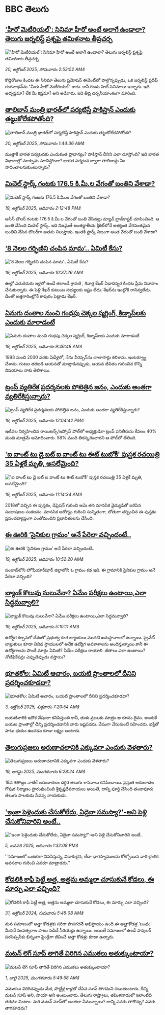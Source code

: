 # BBC తెలుగు## ['హీరో మెటీరియల్': సినిమా హీరో అంటే అలాగే ఉండాలా? తెలుగు జర్నలిస్ట్ ప్రశ్నపై తమిళనాట తీవ్రచర్చ](https://www.bbc.com/telugu/articles/c1wlqwgl03qo?at_medium=RSS&at_campaign=rss?at_campaign=githubrss)!['హీరో మెటీరియల్': సినిమా హీరో అంటే అలాగే ఉండాలా? తెలుగు జర్నలిస్ట్ ప్రశ్నపై తమిళనాట తీవ్రచర్చ](https://ichef.bbci.co.uk/ace/ws/240/cpsprodpb/14ab/live/6c6ed320-acf6-11f0-ba75-093eca1ac29b.jpg)_20, అక్టోబర్ 2025, సోమవారం 2:53:52 AMకి_కొద్దిరోజుల కిందట ఈ సినిమా తెలుగు ప్రమోషన్‌ ఈవెంట్‌లో పాల్గొన్నప్పుడు, ఒక జర్నలిస్ట్ ప్రదీప్ రంగనాథన్‌ను "మీరు హీరో మెటీరియల్" కాదు. కానీ రెండు హిట్ సినిమాలు ఇచ్చారు. ఇది అదృష్టమా? లేక మీ కష్టమా? అని అడిగారు. ఇది తీవ్ర చర్చనీయాంశంగా మారింది.## [తాలిబాన్ మంత్రి భారత్‌లో పర్యటిస్తే పాకిస్తాన్ ఎందుకు తట్టుకోలేకపోతోంది? ](https://www.bbc.com/telugu/articles/ckgk9r3rmxlo?at_medium=RSS&at_campaign=rss?at_campaign=githubrss)![తాలిబాన్ మంత్రి భారత్‌లో పర్యటిస్తే పాకిస్తాన్ ఎందుకు తట్టుకోలేకపోతోంది? ](https://ichef.bbci.co.uk/ace/ws/240/cpsprodpb/d9de/live/8b1414d0-ace6-11f0-ba75-093eca1ac29b.jpg)_20, అక్టోబర్ 2025, సోమవారం 1:44:36 AMకి_ముత్తాకీ భారత పర్యటనకు ఎందుకంత ప్రాధాన్యం? పాకిస్తాన్ దీనిని ఎలా చూస్తోంది? ఇది భారత విధానాల్లో మార్పును సూచిస్తోందా? భారత పర్యటన ద్వారా తాలిబాన్లు ఏం సాధించాలనుకుంటున్నారు?## [మిచెల్ స్టార్క్ గంటకు 176.5 కి.మీ.ల వేగంతో బంతిని వేశాడా?](https://www.bbc.com/telugu/articles/cly4vke72yko?at_medium=RSS&at_campaign=rss?at_campaign=githubrss)![మిచెల్ స్టార్క్ గంటకు 176.5 కి.మీ.ల వేగంతో బంతిని వేశాడా?](https://ichef.bbci.co.uk/ace/ws/240/cpsprodpb/f018/live/dfc91b00-acf1-11f0-b2a1-6f537f66f9aa.jpg)_19, అక్టోబర్ 2025, ఆదివారం 2:12:48 PMకి_ఆసీస్ బౌలర్ గంటకు 176.5 కి.మీ.ల వేగంతో బంతి వేసినట్లు మ్యాచ్ బ్రాడ్‌కాస్టర్ చూపించింది. ఆ బంతి వేసింది మిచెల్ స్టార్క్. ఇది నిజమైతే అంతర్జాతీయ క్రికెట్‌లోనే అత్యంత వేగవంతమైన బంతిని వేసిన బౌలర్‌గా అతను నిలుస్తాడు. ఇంతకీ స్టార్క్ నిజంగా అంత వేగంతో బంతి వేశాడా?## [‘8 నెలల గర్భిణిని చంపిన మామ’.. ఏమిటీ కేసు?](https://www.bbc.com/telugu/articles/cddr686zl8mo?at_medium=RSS&at_campaign=rss?at_campaign=githubrss)![‘8 నెలల గర్భిణిని చంపిన మామ’.. ఏమిటీ కేసు?](https://ichef.bbci.co.uk/ace/ws/240/cpsprodpb/bc9d/live/ebd2cb70-acd4-11f0-a31a-c76af12c9f8d.jpg)_19, అక్టోబర్ 2025, ఆదివారం 10:37:26 AMకి_ఊళ్లో ఎదురెదురు ఇళ్లలో ఉండే తలాండే శ్రావణి , శివార్ల శేఖర్ ఏడాదిన్నర కిందట ప్రేమ వివాహం చేసుకున్నారు. ఈ పెళ్లి శేఖర్ కుటుంబ సభ్యులకు ఇష్టం లేదు.  శేఖర్‌ను ఇంట్లోకి రానివ్వలేదు. దీంతో అత్తగారింట్లోనే కాపురం పెట్టాడు శేఖర్.## [ఏనుగు దంతాల నుంచి గంధపు చెక్కల స్మగ్లింగ్‌, కిడ్నాప్‌లకు ఎందుకు మారాడంటే](https://www.bbc.com/telugu/articles/cqjwzedkq0do?at_medium=RSS&at_campaign=rss?at_campaign=githubrss)![ఏనుగు దంతాల నుంచి గంధపు చెక్కల స్మగ్లింగ్‌, కిడ్నాప్‌లకు ఎందుకు మారాడంటే](https://ichef.bbci.co.uk/ace/ws/240/cpsprodpb/56a9/live/ef201660-ac3f-11f0-b2a1-6f537f66f9aa.jpg)_19, అక్టోబర్ 2025, ఆదివారం 9:46:48 AMకి_1993 నుంచి 2000 వరకు ఏడేళ్లలో, నేను వీరప్పన్‌ను చాలాసార్లు కలిశాను. ఇంటర్వ్యూ చేశాను. గంటల తరబడి ఆయనతో మాట్లాడినప్పుడు, ఆయన జీవితం గురించిన కొన్ని విషయాలు నాకు తెలిశాయి.## [ట్రంప్ వ్యతిరేక ప్రదర్శనలకు పోటెత్తిన జనం, ఎందుకు అంతగా వ్యతిరేకిస్తున్నారు?](https://www.bbc.com/telugu/articles/cp3d1kj3w7lo?at_medium=RSS&at_campaign=rss?at_campaign=githubrss)![ట్రంప్ వ్యతిరేక ప్రదర్శనలకు పోటెత్తిన జనం, ఎందుకు అంతగా వ్యతిరేకిస్తున్నారు?](https://ichef.bbci.co.uk/ace/ws/240/cpsprodpb/6cf5/live/a86bb090-acc5-11f0-ba75-093eca1ac29b.jpg)_19, అక్టోబర్ 2025, ఆదివారం 12:04:42 PMకి_ఇటీవల నిర్వహించిన రాయిటర్స్/ఇప్సోస్ పోల్‌లో అధ్యక్షుడిగా ట్రంప్ పనితీరును కేవలం 40% మంది మాత్రమే ఆమోదించారు. 58% మంది తిరస్కరించారని ఆ పోల్‌లో తేలింది.## ['ఐ వాంట్ టు డై బట్ ఐ వాంట్ టు ఈట్ టుబోకీ' పుస్తక రచయిత్రి 35 ఏళ్లకే మృతి, అసలేమైంది?](https://www.bbc.com/telugu/articles/c3dnx43lggro?at_medium=RSS&at_campaign=rss?at_campaign=githubrss)!['ఐ వాంట్ టు డై బట్ ఐ వాంట్ టు ఈట్ టుబోకీ' పుస్తక రచయిత్రి 35 ఏళ్లకే మృతి, అసలేమైంది?](https://ichef.bbci.co.uk/ace/ws/240/cpsprodpb/4122/live/3865c1e0-ac1c-11f0-a20e-778f714a31ba.jpg)_19, అక్టోబర్ 2025, ఆదివారం 11:14:34 AMకి_2018లో వచ్చిన ఈ పుస్తకం, డిప్రెషన్ గురించి ఆమె తన మానసిక వైద్యుడితో  జరిపిన సంభాషణల సంకలనం. మానసిక ఆరోగ్యం గురించి సున్నితంగా, లోతుగా చర్చించిన ఈ పుస్తకం ప్రపంచవ్యాప్తంగా ఎంతోమందిని ప్రభావితులను చేసింది.## [ఈ ఊరికి ‘సైనికుల గ్రామం’ అనే పేరెలా వచ్చిందంటే..](https://www.bbc.com/telugu/articles/cglg9w0ze2do?at_medium=RSS&at_campaign=rss?at_campaign=githubrss)![ఈ ఊరికి ‘సైనికుల గ్రామం’ అనే పేరెలా వచ్చిందంటే..](https://ichef.bbci.co.uk/ace/ws/240/cpsprodpb/06eb/live/039faba0-acd6-11f0-b2a1-6f537f66f9aa.png)_19, అక్టోబర్ 2025, ఆదివారం 10:52:20 AMకి_పంజాబ్‌లోని హోషియార్‌పూర్ జిల్లాలోని ఓ గ్రామం కథ ఇది. ఈ గ్రామానికి సైనికుల గ్రామం అనే పేరెలా వచ్చింది?## [బ్యాంక్ కొలువు సులువేనా? ఏమేం పరీక్షలు ఉంటాయి,ఎలా సిద్ధమవ్వాలి?  ](https://www.bbc.com/telugu/articles/ckgkne0k5pro?at_medium=RSS&at_campaign=rss?at_campaign=githubrss)![బ్యాంక్ కొలువు సులువేనా? ఏమేం పరీక్షలు ఉంటాయి,ఎలా సిద్ధమవ్వాలి?  ](https://ichef.bbci.co.uk/ace/ws/240/cpsprodpb/c843/live/a73a7970-a9d9-11f0-b2a1-6f537f66f9aa.jpg)_19, అక్టోబర్ 2025, ఆదివారం 5:10:11 AMకి_ఉద్యోగ కల్పనలో  దేశంలో ప్రభుత్వ రంగ బ్యాంకులు మొదటి ఐదుస్థానాలలో ఉన్నాయి.  ప్రైవేట్ బ్యాంకులు కూడా వివిధ స్థాయులలో  అనేక ఉద్యోగ అవకాశాలను అందిస్తున్నాయి.కానీ ఈ ఉద్యోగాలను పొందే మార్గం ఏమిటి? ఏమేం పరీక్షలు రాయాలి. జీతాలు ఎలా ఉంటాయి? నోటిఫికేషన్లు ఎప్పుడెప్పుడు వస్తాయి?## [భూతకోల: ఏమిటీ ఆచారం, బయటి ప్రాంతాలలో దీనిని ప్రదర్శించకూడదా?](https://www.bbc.com/telugu/articles/cr5qjnvzg7no?at_medium=RSS&at_campaign=rss?at_campaign=githubrss)![భూతకోల: ఏమిటీ ఆచారం, బయటి ప్రాంతాలలో దీనిని ప్రదర్శించకూడదా?](https://ichef.bbci.co.uk/ace/ws/240/cpsprodpb/c56a/live/c8838e90-9f8f-11f0-b741-177e3e2c2fc7.jpg)_3, అక్టోబర్ 2025, శుక్రవారం 7:20:54 AMకి_బయటివారికి ఇదొక వేషంలా కనిపిస్తుంది కానీ, తుళు ప్రజలకు మాత్రం ఆ రూపం దైవం. అందుకే బయట ప్రాంతాల్లో దీన్ని ప్రదర్శించడానికి వారు ఇష్టపడరు. వేషంగా వేసుకుంటే సహించరు. భక్తితో పాటు భయం ఉంచడం కూడా లక్ష్యం అంటారు.## [తెలుగుప్రజలు అరుణాచలానికి ఎక్కువగా ఎందుకు వెళతారు?](https://www.bbc.com/telugu/articles/c8jp32zrzxpo?at_medium=RSS&at_campaign=rss?at_campaign=githubrss)![తెలుగుప్రజలు అరుణాచలానికి ఎక్కువగా ఎందుకు వెళతారు?](https://ichef.bbci.co.uk/ace/ws/240/cpsprodpb/cf2d/live/01932bf0-7d85-11f0-98a0-956f61945264.jpg)_19, ఆగస్టు 2025, మంగళవారం 6:28:24 AMకి_18వ శతాబ్దం నాటికే అరుణాచలం దగ్గర తెలుగు శాసనాలు కనిపించాయి. ప్రస్తుత అరుణాచల గోపుర నిర్మాణం ప్రారంభించింది శ్రీకృష్ణదేవరాయలు అయితే, దాన్ని పూర్తి చేసింది తంజావూరు తెలుగు పాలకుడు సేవప్ప నాయకుడు.## ['ఇంకా పెళ్లెందుకు చేసుకోలేదు, ఏదైనా సమస్యా?'-అని పెళ్లి చేసుకోనివారిని అంటే..](https://www.bbc.com/telugu/articles/cgq1w3lz7yyo?at_medium=RSS&at_campaign=rss?at_campaign=githubrss)!['ఇంకా పెళ్లెందుకు చేసుకోలేదు, ఏదైనా సమస్యా?'-అని పెళ్లి చేసుకోనివారిని అంటే..](https://ichef.bbci.co.uk/ace/ws/240/cpsprodpb/f6de/live/72c94a60-cb3e-11ef-87df-d575b9a434a4.jpg)_5, జనవరి 2025, ఆదివారం 1:32:08 PMకి_''సమాజంలో ఒంటరిగా నివసిస్తున్న, విడాకులైన, లేదా భాగస్వాములను కోల్పోయిన వారి లైంగిక అవసరాల గురించి ఎవరూ మాట్లాడరు.''## [కోడలికి కాఫీ పెట్టే అత్త, అత్తను అమ్మలా చూసుకునే కోడలు, ఈ మార్పు ఎలా వచ్చింది?](https://www.bbc.com/telugu/articles/c1l41zl8el2o?at_medium=RSS&at_campaign=rss?at_campaign=githubrss)![కోడలికి కాఫీ పెట్టే అత్త, అత్తను అమ్మలా చూసుకునే కోడలు, ఈ మార్పు ఎలా వచ్చింది?](https://ichef.bbci.co.uk/ace/ws/240/cpsprodpb/2b61/live/9176a6d0-8b0e-11ef-a81b-b1eda9741da3.jpg)_31, అక్టోబర్ 2024, గురువారం 5:45:08 AMకి_మన సమాజంలో అత్తా కోడళ్లకు సరిగా పొసగదనే అభిప్రాయం ఉంది.ఈ అత్తాకోడళ్ల ‘బంధం’ మీదనే సంవత్సరాల పాటు నడిచే సీరియళ్లు ఉన్నాయి. అయితే సమాజంలో ఉండే పాపులర్ పరసెప్సన్‌కు భిన్నంగా ఫ్రెండ్లీగా జీవించే అత్తా కోడళ్లు కూడా ఉన్నారు.## [మటన్ లెగ్ సూప్ తాగితే విరిగిన ఎముకలు అతుక్కుంటాయా?](https://www.bbc.com/telugu/articles/c0l4g92j8kzo?at_medium=RSS&at_campaign=rss?at_campaign=githubrss)![మటన్ లెగ్ సూప్ తాగితే విరిగిన ఎముకలు అతుక్కుంటాయా?](https://ichef.bbci.co.uk/ace/ws/240/cpsprodpb/b31e/live/cce532c0-6d41-11f0-9462-bb509dc78127.jpg)_1, జులై 2025, మంగళవారం 5:49:58 AMకి_ఎముకలు విరిగినప్పుడు మేక, పొట్టేళ్ల కాళ్లతో చేసిన సూప్ తాగమని చెబుతుంటారు. దీన్ని మటన్ సూప్ అని, పాయా అని అంటుంటారు. తెలుగు రాష్ట్రాలు, తమిళనాడులో ఇలాంటిది తరచూ వింటాం. మరి మటన్ సూప్‌లో అంతలా ఏమున్నాయి? దాన్ని ఎవరు తాగొచ్చు? ఎవరు తాగకూడదు?